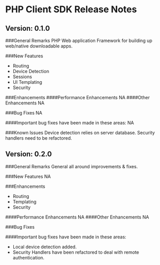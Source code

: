 PHP Client SDK Release Notes
===

Version: 0.1.0
---

###General Remarks
PHP Web application Framework for building up web/native downloadable apps.

###New Features
- Routing
- Device Detection
- Sessions
- UI Templating
- Security

###Enhancements
####Performance Enhancements
    NA
####Other Enhancements
    NA

###Bug Fixes
    NA
    
####Important bug fixes have been made in these areas:
    NA

###Known Issues
    Device detection relies on server database.
    Security handlers need to be refactored.

Version: 0.2.0
---

###General Remarks
General all around improvements & fixes.

###New Features
 NA

###Enhancements
- Routing
- Templating
- Security

####Performance Enhancements
    NA
####Other Enhancements
    NA

###Bug Fixes
    
####Important bug fixes have been made in these areas:
- Local device detection added.
- Security Handlers have been refactored to deal with remote authentication.

